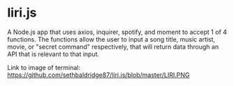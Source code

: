 # liri.js
A Node.js app that uses axios, inquirer, spotify, and moment to accept 1 of 4 functions. The functions allow the user to input a song title, music artist, movie, or "secret command" respectively, that will return data through an API that is relevant to that input.

Link to image of terminal: https://github.com/sethbaldridge87/liri.js/blob/master/LIRI.PNG
